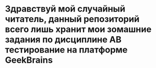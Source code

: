 # Здравствуй мой случайный читатель, данный репозиторий всего лишь хранит мои зомашние задания по дисциплине AB тестирование на платформе GeekBrains
